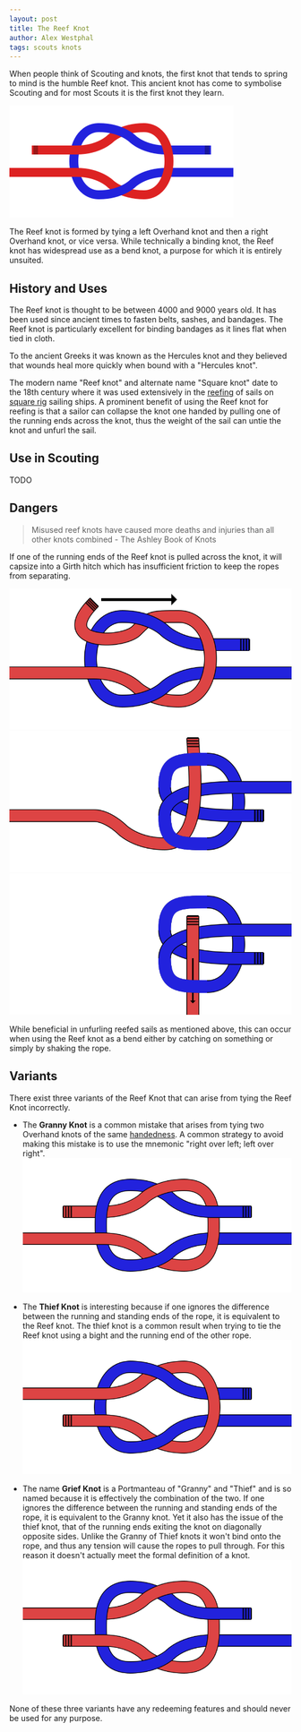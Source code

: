 ```yaml
---
layout: post
title: The Reef Knot
author: Alex Westphal
tags: scouts knots
---
```


When people think of Scouting and knots, the first knot that tends to spring to mind is the humble Reef knot. This
ancient knot has come to symbolise Scouting and for most Scouts it is the first knot they learn.

![Reef Knot Diagram](/knots/reef-knot.svg)


The Reef knot is formed by tying a left Overhand knot and then a right Overhand knot, or vice versa. While technically a
binding knot, the Reef knot has widespread use as a bend knot, a purpose for which it is entirely unsuited.


## History and Uses

The Reef knot is thought to be between 4000 and 9000 years old. It has been used since ancient times to fasten belts,
sashes, and bandages. The Reef knot is particularly excellent for binding bandages as it lines flat when tied in cloth.

To the ancient Greeks it was known as the Hercules knot and they believed that wounds heal more quickly when bound with
a "Hercules knot".

The modern name "Reef knot" and alternate name "Square knot" date to the 18th century where it was used extensively in
the [reefing](http://en.wikipedia.org/wiki/Reefing) of sails on [square rig](http://en.wikipedia.org/wiki/Square_rig)
sailing ships. A prominent benefit of using the Reef knot for reefing is that a sailor can collapse the knot one handed
by pulling one of the running ends across the knot, thus the weight of the sail can untie the knot and unfurl the sail.


## Use in Scouting

TODO


## Dangers

>  Misused reef knots have caused more deaths and injuries than all other knots combined - The Ashley Book of Knots

If one of the running ends of the Reef knot is pulled across the knot, it will capsize into a Girth hitch which has
insufficient friction to keep the ropes from separating.

![Pull Running End Across Knot](/knots/reef-knot-capsize1.svg)
![Knot Capsize Into Girth Hitch](/knots/reef-knot-capsize2.svg)
![Knot Falls Apart](/knots/reef-knot-capsize3.svg)

While beneficial in unfurling reefed sails as mentioned above, this can occur when using the Reef knot as a bend either
by catching on something or simply by shaking the rope.


## Variants

There exist three variants of the Reef Knot that can arise from tying the Reef Knot incorrectly.

- The **Granny Knot** is a common mistake that arises from tying two Overhand knots of the same
[handedness](http://en.wiktionary.org/wiki/handedness). A common strategy to avoid making this mistake is to use the
mnemonic "right over left; left over right". ![Granny Knot Diagram](/knots/granny-knot.svg)

- The **Thief Knot** is interesting because if one ignores the difference between the running and standing ends of the
rope, it is equivalent to the Reef knot. The thief knot is a common result when trying to tie the Reef knot using a
bight and the running end of the other rope. ![Thief Knot Diagram](/knots/thief-knot.svg)

- The name **Grief Knot** is a Portmanteau of "Granny" and "Thief" and is so named because it is effectively the
combination of the two. If one ignores the difference between the running and standing ends of the rope, it is
equivalent to the Granny knot. Yet it also has the issue of the thief knot, that of the running ends exiting the knot
on diagonally opposite sides. Unlike the Granny of Thief knots it won't bind onto the rope, and thus any tension will
cause the ropes to pull through. For this reason it doesn't actually meet the formal definition of a knot.
![Grief Knot Diagram](/knots/grief-knot.svg)

None of these three variants have any redeeming features and should never be used for any purpose.

